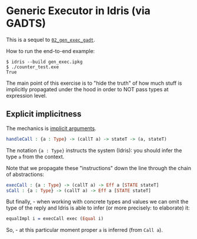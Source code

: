 # Generic Executor in Idris (via GADTS)

This is a sequel to [`02_gen_exec_gadt`](../02_gen_exec_gadt).

How to run the end-to-end example:

```
$ idris --build gen_exec.ipkg
$ ./counter_test.exe
True
```

The main point of this exercise is to "hide the truth" of how much stuff is
implicitly propagated under the hood in order to NOT pass types at expression
level.

## Explicit implicitness

The mechanics is 
[implicit arguments](http://docs.idris-lang.org/en/latest/tutorial/typesfuns.html#implicit-arguments).

```idris
handleCall : {a : Type} -> (callT a) -> stateT -> (a, stateT)
```

The notation `{a : Type}` instructs the system (Idris): you should infer 
the type `a` from the context.

Note that we propagate these "instructions" down the line through 
the chain of abstractions:

```idris
execCall : {a : Type} -> (callT a) -> Eff a [STATE stateT]
sCall : {a : Type} -> (callT a) -> Eff a [STATE stateT]
``` 

But finally, - when working with concrete types and values we can omit the type
of the reply and Idris is able to infer (or more precisely: to elaborate) it:

```idris
equalImpl i = execCall exec (Equal i)
```

So, - at this particular moment proper `a` is inferred (from `Call a`).
